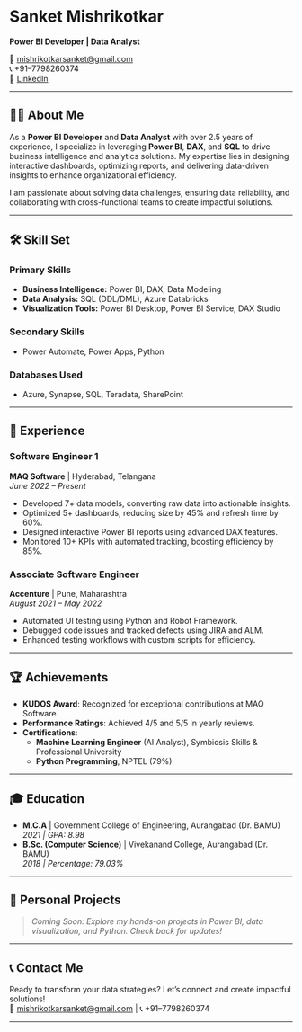 # Sanket Mishrikotkar  
**Power BI Developer | Data Analyst**  

📧 mishrikotkarsanket@gmail.com  
📞 +91–7798260374  
🔗 [LinkedIn](https://www.linkedin.com/in/sanketmishrikotkar/)  

---

## 👨‍💻 About Me  

As a **Power BI Developer** and **Data Analyst** with over 2.5 years of experience, I specialize in leveraging **Power BI**, **DAX**, and **SQL** to drive business intelligence and analytics solutions. My expertise lies in designing interactive dashboards, optimizing reports, and delivering data-driven insights to enhance organizational efficiency.  

I am passionate about solving data challenges, ensuring data reliability, and collaborating with cross-functional teams to create impactful solutions.  

---

## 🛠️ Skill Set  

### Primary Skills  
- **Business Intelligence:** Power BI, DAX, Data Modeling  
- **Data Analysis:** SQL (DDL/DML), Azure Databricks  
- **Visualization Tools:** Power BI Desktop, Power BI Service, DAX Studio  

### Secondary Skills  
- Power Automate, Power Apps, Python  

### Databases Used  
- Azure, Synapse, SQL, Teradata, SharePoint  

---

## 💼 Experience  

### **Software Engineer 1**  
**MAQ Software** | Hyderabad, Telangana  
*June 2022 – Present*  
- Developed 7+ data models, converting raw data into actionable insights.  
- Optimized 5+ dashboards, reducing size by 45% and refresh time by 60%.  
- Designed interactive Power BI reports using advanced DAX features.  
- Monitored 10+ KPIs with automated tracking, boosting efficiency by 85%.  

### **Associate Software Engineer**  
**Accenture** | Pune, Maharashtra  
*August 2021 – May 2022*  
- Automated UI testing using Python and Robot Framework.  
- Debugged code issues and tracked defects using JIRA and ALM.  
- Enhanced testing workflows with custom scripts for efficiency.  

---

## 🏆 Achievements  
- **KUDOS Award**: Recognized for exceptional contributions at MAQ Software.  
- **Performance Ratings**: Achieved 4/5 and 5/5 in yearly reviews.  
- **Certifications**:  
  - **Machine Learning Engineer** (AI Analyst), Symbiosis Skills & Professional University  
  - **Python Programming**, NPTEL (79%)  

---

## 🎓 Education  

- **M.C.A** | Government College of Engineering, Aurangabad (Dr. BAMU)  
  *2021 | GPA: 8.98*  
- **B.Sc. (Computer Science)** | Vivekanand College, Aurangabad (Dr. BAMU)  
  *2018 | Percentage: 79.03%*  

---

## 📂 Personal Projects  
> *Coming Soon: Explore my hands-on projects in Power BI, data visualization, and Python. Check back for updates!*  

---

## 📞 Contact Me  

Ready to transform your data strategies? Let’s connect and create impactful solutions!  
📧 mishrikotkarsanket@gmail.com | 📞 +91–7798260374  

---

